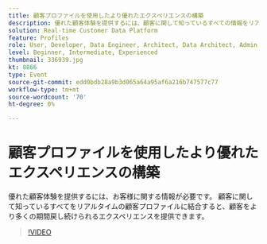 ```yaml
---
title: 顧客プロファイルを使用したより優れたエクスペリエンスの構築
description: 優れた顧客体験を提供するには、顧客に関して知っているすべての情報をリアルタイムの顧客プロファイルに結合する必要があります。
solution: Real-time Customer Data Platform
feature: Profiles
role: User, Developer, Data Engineer, Architect, Data Architect, Admin, Leader
level: Beginner, Intermediate, Experienced
thumbnail: 336939.jpg
kt: 8866
type: Event
source-git-commit: edd0bdb28a9b3d065a64a95af6a216b747577c77
workflow-type: tm+mt
source-wordcount: '70'
ht-degree: 0%

---
```


# 顧客プロファイルを使用したより優れたエクスペリエンスの構築

優れた顧客体験を提供するには、お客様に関する情報が必要です。 顧客に関して知っているすべてをリアルタイムの顧客プロファイルに結合すると、顧客をより多くの期間戻し続けられるエクスペリエンスを提供できます。

>[!VIDEO](https://video.tv.adobe.com/v/336939/?quality=12&learn=on)